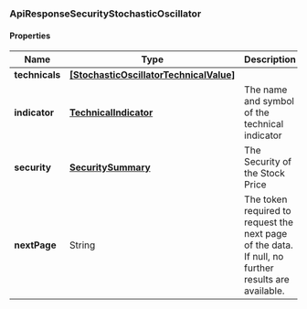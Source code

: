 
[//]: # (CLASS:ApiResponseSecurityStochasticOscillator)

[//]: # (KIND:object)

### ApiResponseSecurityStochasticOscillator

#### Properties

[//]: # (START_DEFINITION)

Name | Type | Description
------------ | ------------- | -------------
**technicals** | [**[StochasticOscillatorTechnicalValue]**](StochasticOscillatorTechnicalValue.md) |  &nbsp;
**indicator** | [**TechnicalIndicator**](TechnicalIndicator.md) | The name and symbol of the technical indicator &nbsp;
**security** | [**SecuritySummary**](SecuritySummary.md) | The Security of the Stock Price &nbsp;
**nextPage** | String | The token required to request the next page of the data. If null, no further results are available. &nbsp;

[//]: # (END_DEFINITION)


[//]: # (CONTAINED_CLASS:StochasticOscillatorTechnicalValue)


[//]: # (CONTAINED_CLASS:TechnicalIndicator)


[//]: # (CONTAINED_CLASS:SecuritySummary)





